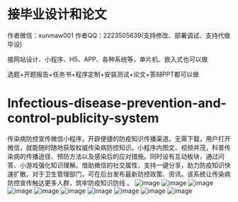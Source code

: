 # 接毕业设计和论文
作者微信：xunmaw001  作者QQ：2223505639(支持修改、部署调试、支持代做毕设)

接网站设计、小程序、H5、APP、各种系统等，单片机、嵌入式也可以做

选题+开题报告+任务书+程序定制+安装测试+论文+答辩PPT都可以做
# Infectious-disease-prevention-and-control-publicity-system
传染病防控宣传微信小程序，开辟便捷的防疫知识传播渠道。无需下载，用户打开微信，就能随时随地获取权威传染病防控知识。小程序内图文、视频并茂，科普传染病的传播途径、预防方法以及感染后的应对措施。同时设有互动板块，通过问答、小游戏强化知识理解。借助微信的社交属性，支持一键分享，助力防疫知识快速扩散。对于卫生管理部门，可在后台发布最新防控政策、资讯。该系统让传染病防控宣传触达更多人群，筑牢防疫知识防线 。
![image](https://github.com/user-attachments/assets/8017da00-e20d-412d-b0e9-ad385e0637bc)
![image](https://github.com/user-attachments/assets/8471f1f0-82aa-4b97-bf80-f902c35c82d1)
![image](https://github.com/user-attachments/assets/f70ecb80-f847-421d-85b5-1d8123f36316)
![image](https://github.com/user-attachments/assets/ca4d6404-d60a-44e9-a8d9-1e8b1ea26a72)
![image](https://github.com/user-attachments/assets/d2026c24-8228-48ea-a1ad-5038c752a570)
![image](https://github.com/user-attachments/assets/34d97e75-1d5b-4080-ad4e-30bbb16a5ec9)
![image](https://github.com/user-attachments/assets/727f9928-08ab-4f31-b888-0f5fed369187)
![image](https://github.com/user-attachments/assets/19669032-fc07-4292-b770-e2b5183d93cd)
![image](https://github.com/user-attachments/assets/15500508-a705-4588-9d2e-02046e2e1c16)
![image](https://github.com/user-attachments/assets/31d5f095-293c-485f-ae3a-0aa01961e4ab)
